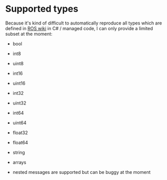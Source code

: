 # Supported types

Because it's kind of difficult to automatically reproduce all types which are defined in [ROS wiki]( http://wiki.ros.org/msg ) in C# / managed code, I can only provide a limited subset at the moment:

* bool
* int8
* uint8
* int16
* uint16
* int32
* uint32
* int64
* uint64
* float32
* float64
* string 

* arrays 

* nested messages are supported but can be buggy at the moment
